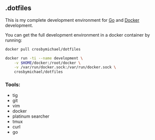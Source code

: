 ## .dotfiles

This is my complete development environment for [Go](http://golang.org) and [Docker](http://docker.io) 
development.

You can get the full development environment in a docker container by running:

```bash
docker pull crosbymichael/dotfiles

docker run -ti --name development \
    -v $HOME/docker:/root/docker \
    -v /var/run/docker.sock:/var/run/docker.sock \
    crosbymichael/dotfiles
```

### Tools:
* tig
* git
* vim
* docker 
* platinum searcher
* tmux
* curl
* go
